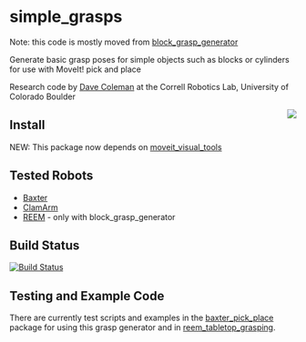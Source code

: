 simple_grasps
====================

Note: this code is mostly moved from [block_grasp_generator](https://github.com/davetcoleman/block_grasp_generator)

Generate basic grasp poses for simple objects such as blocks or cylinders for use with MoveIt! pick and place

Research code by [Dave Coleman](http://dav.ee) at the Correll Robotics Lab, University of Colorado Boulder

<img align="right" src="https://raw.github.com/davetcoleman/moveit_visual_tools/hydro-devel/resources/demo.png" />

## Install

NEW: This package now depends on [moveit_visual_tools](https://github.com/davetcoleman/moveit_visual_tools)

## Tested Robots

 - [Baxter](https://github.com/davetcoleman/baxter)
 - [ClamArm](https://github.com/davetcoleman/clam)
 - [REEM](http://wiki.ros.org/Robots/REEM) - only with block_grasp_generator

## Build Status

[![Build Status](https://travis-ci.org/davetcoleman/simple_grasps.png?branch=hydro-devel)](https://travis-ci.org/davetcoleman/simple_grasps)

## Testing and Example Code

There are currently test scripts and examples in the [baxter_pick_place](https://github.com/davetcoleman/baxter/tree/hydro-devel/baxter_pick_place) package for using this grasp generator and in [reem_tabletop_grasping](https://github.com/pal-robotics/reem_tabletop_grasping).
